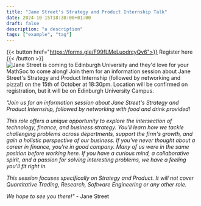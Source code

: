 ```yaml
---
title: "Jane Street's Strategy and Product Internship Talk"
date: 2024-10-15T18:30:00+01:00
draft: false
description: "a description"
tags: ["example", "tag"]
---
```



{{< button href="https://forms.gle/F99fLMeLuodrcyQv6">}}
Register here
{{< /button >}}
![Jane Street is coming to Edinburgh University and they'd love for your MathSoc to come along! Join them for an information session about Jane Street's Strategy and Product Internship (followed by networking and pizza!) on the 15th of October at 18:30pm. 
Location will be confirmed on registration, but it will be on Edinburgh University Campus.](2024/janestreet_internship.png)

*"Join us for an information session about Jane Street's Strategy and Product Internship, followed by networking with food and drink provided!*

*This role offers a unique opportunity to explore the intersection of technology, finance, and business strategy. You'll learn how we tackle challenging problems across departments, support the firm's growth, and gain a holistic perspective of our business. If you've never thought about a career in finance, you're in good company. Many of us were in the same position before working here. If you have a curious mind, a collaborative spirit, and a passion for solving interesting problems, we have a feeling you'll fit right in.*

*This session focuses specifically on Strategy and Product. It will not cover Quantitative Trading, Research, Software Engineering or any other role.*

*We hope to see you there!"* - Jane Street
